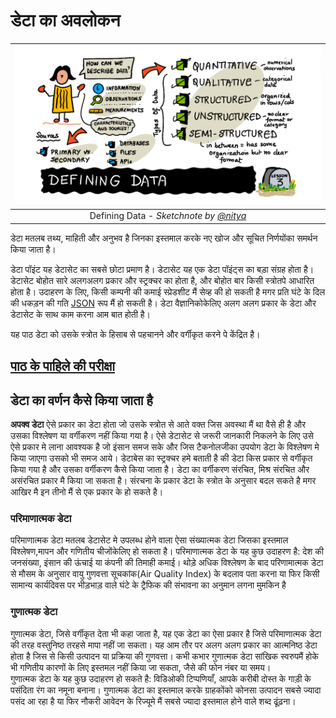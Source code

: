 # डेटा का अवलोकन 
|![ Sketchnote by [(@sketchthedocs)](https://sketchthedocs।dev) ](../../../sketchnotes/03-DefiningData.png)|
|:---:|
|Defining Data - _Sketchnote by [@nitya](https://twitter।com/nitya)_ |

डेटा मतलब तथ्य, माहिती और अनुभव है जिनका इस्तमाल करके नए खोज और सूचित निर्णयोंका समर्थन किया जाता है।

डेटा पॉइंट यह डेटासेट का सबसे छोटा प्रमाण है। डेटासेट यह एक डेटा पॉइंट्स का बड़ा संग्रह होता है। डेटासेट बोहोत सारे अलगअलग प्रकार और स्ट्रक्चर का होता है, और बोहोत बार किसी स्त्रोतपे आधारित होता है। उदाहरण के लिए, किसी कम्पनी की कमाई स्प्रेडशीट मैं सेव्ह की हो सकती है मगर प्रति घंटे के दिल की धकड़न की गति [JSON](https://stackoverflow।com/questions/383692/what-is-json-and-what-is-it-used-for/383699#383699) रूप मैं हो सकती है। डेटा वैज्ञानिकोकेलिए अलग अलग प्रकार के डेटा और डेटासेट के साथ काम करना आम बात होती है। 

यह पाठ डेटा को उसके स्त्रोत के हिसाब से पहचानने और वर्गीकृत करने पे केंद्रित है।

## [पाठ के पाहिले की परीक्षा](https://red-water-0103e7a0f.azurestaticapps.net/quiz/4)

## डेटा का वर्णन कैसे किया जाता है 
**अपक्व डेटा** ऐसे प्रकार का डेटा होता जो उसके स्त्रोत से आते वक्त जिस अवस्था मैं था वैसे ही है और उसका विश्लेषण या वर्गीकरण नहीं किया गया है। ऐसे डेटासेट से जरूरी जानकारी निकलने के लिए उसे ऐसे प्रकार मे लाना आवश्यक है जो इंसान समज सके और जिस टैकनोलजीका  उपयोग डेटा के विश्लेषण मे किया जाएगा उसको भी समज आये। डेटाबेस का स्ट्रक्चर हमे बताती है की डेटा किस प्रकार से वर्गीकृत किया गया है और उसका वर्गीकरण कैसे किया जाता है। डेटा का वर्गीकरण संरचित, मिश्र संरचित और असंरचित प्रकार मै किया जा सकता है। संरचना के प्रकार डेटा के स्त्रोत के अनुसार बदल सकते है मगर आखिर मै इन तीनो मैं से एक प्रकार के हो सकते है। 

### परिमाणात्मक डेटा 
परिमाणात्मक डेटा मतलब डेटासेट मे उपलब्ध होने वाला ऐसा संख्यात्मक डेटा जिसका इस्तमाल विश्लेषण,मापन और गणितीय चीजोंकेलिए हो सकता है। परिमाणात्मक डेटा के यह कुछ उदाहरण है: देश की जनसंख्या, इंसान की ऊंचाई या कंपनी की तिमाही कमाई। थोड़े अधिक विश्लेषण के बाद परिणामात्मक डेटा से मौसम के अनुसार वायु गुणवत्ता सूचकांक(Air Quality Index) के बदलाव पता करना या फिर किसी सामान्य कार्यदिवस पर भीड़भाड़ वाले घंटे के ट्रैफिक की संभावना का अनुमान लगना मुमकिन है

### गुणात्मक डेटा 
गुणात्मक डेटा, जिसे वर्गीकृत देता भी कहा जाता है, यह एक डेटा का ऐसा प्रकार है जिसे परिमाणात्मक डेटा की तरह वस्तुनिष्ठ तरहसे मापा नहीं जा सकता। यह आम तौर पर अलग अलग प्रकार का आत्मनिष्ठ डेटा होता है जिस से किसी उत्पादन या प्रक्रिया की गुणवत्ता। कभी कभार गुणात्मक डेटा सांखिक स्वरुपमैं होके भी गणितीय कारणों के लिए इस्तमल नहीं किया जा सकता, जैसे की फोन नंबर या समय।  
गुणात्मक डेटा के यह कुछ उदाहरण हो सकते है: विडिओकी टिप्पणियाँ, आपके करीबी दोस्त के गाड़ी के पसंदिता रंग का नमूना बनाना। गुणात्मक डेटा का इस्तमाल करके ग्राहकोंको कोनसा उत्पादन सबसे ज्यादा पसंद आ रहा है या फिर नौकरी आवेदन के रिज्यूमे मैं सबसे ज्यादा इस्तमाल होने वाले शब्द ढूंढ़ना।
